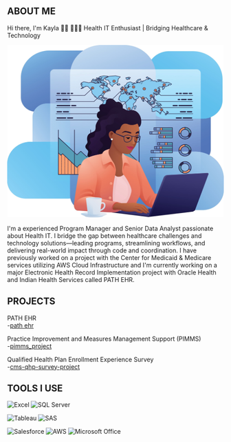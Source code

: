 ## ABOUT ME
Hi there, I'm Kayla 👋🏿 👩🏿‍💻 Health IT Enthusiast | Bridging Healthcare & Technology 
<p align="center">
  <img src="Shutterstock_2603055635-2.png" width="700" height="400"/>
</p>
I'm a experienced Program Manager and Senior Data Analyst passionate about Health IT. I bridge the gap between healthcare challenges and technology solutions—leading programs, streamlining workflows, and delivering real-world impact through code and coordination. I have previously worked on a project with the Center for Medicaid & Medicare services utilizing AWS Cloud Infrastructure and I'm currently working on a major Electronic Health Record Implementation project with Oracle Health and Indian Health Services called PATH EHR.

## PROJECTS
PATH EHR  
  -[path ehr](https://github.com/kreid191814/path-ehr-)

Practice Improvement and Measures Management Support (PIMMS)  
  -[pimms_project](https://github.com/kreid191814/pimms_project)

Qualified Health Plan Enrollment Experience Survey  
  -[cms-qhp-survey-project](https://github.com/kreid191814/cms-qhp-survey-project)

## TOOLS I USE

<img src="https://img.icons8.com/color/48/microsoft-excel-2019--v1.png" alt="Excel" width="40"/> ![SQL Server](https://img.shields.io/badge/SQL_Server-CC2927?style=for-the-badge&logo=microsoftsqlserver&logoColor=white)

<img src="https://img.icons8.com/color/48/tableau-software.png" alt="Tableau" width="40"/> <img src="https://cdn.jsdelivr.net/gh/devicons/devicon/icons/sas/sas-original.svg" alt="SAS" width="40"/>

<img src="https://img.icons8.com/ios-filled/50/salesforce.png" alt="Salesforce" width="40"/> <img src="https://img.icons8.com/color/48/amazon-web-services.png" alt="AWS" width="40"/> <img src="https://img.icons8.com/color/48/microsoft-office-2019.png" alt="Microsoft Office" width="40"/>








<!--





-->
